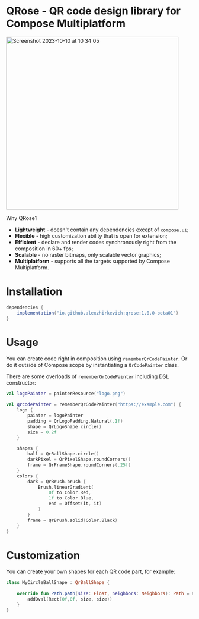 # QRose - QR code design library for Compose Multiplatform
<img width="465" alt="Screenshot 2023-10-10 at 10 34 05" src="https://github.com/alexzhirkevich/qrose/assets/63979218/7469cc1c-d6fd-4dab-997d-f2604dfa49de">

Why QRose?
- **Lightweight** - doesn't contain any dependencies except of `compose.ui`;
- **Flexible** - high customization ability that is open for extension;
- **Efficient** - declare and render codes synchronously right from the composition in 60+ fps;
- **Scalable** - no raster bitmaps, only scalable vector graphics;
- **Multiplatform** - supports all the targets supported by Compose Multiplatform.

# Installation
```gradle
dependencies {
    implementation("io.github.alexzhirkevich:qrose:1.0.0-beta01")
}
```

# Usage

You can create code right in composition using `rememberQrCodePainter`.
Or do it outside of Compose scope by instantiating a `QrCodePainter` class.

There are some overloads of `rememberQrCodePainter` including DSL constructor:
```kotlin
val logoPainter = painterResource("logo.png")

val qrcodePainter = rememberQrCodePainter("https://example.com") {
    logo {
        painter = logoPainter
        padding = QrLogoPadding.Natural(.1f)
        shape = QrLogoShape.circle()
        size = 0.2f
    }

    shapes {
        ball = QrBallShape.circle()
        darkPixel = QrPixelShape.roundCorners()
        frame = QrFrameShape.roundCorners(.25f)
    }
    colors {
        dark = QrBrush.brush {
            Brush.linearGradient(
                0f to Color.Red,
                1f to Color.Blue,
                end = Offset(it, it)
            )
        }
        frame = QrBrush.solid(Color.Black)
    }
}
```

# Customization

You can create your own shapes for each QR code part, for example:

```kotlin
class MyCircleBallShape : QrBallShape {
    
    override fun Path.path(size: Float, neighbors: Neighbors): Path = apply {
        addOval(Rect(0f,0f, size, size))
    }
}
```
